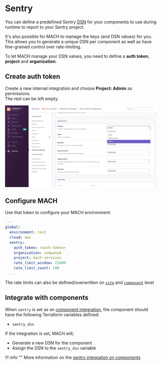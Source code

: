 # Sentry

You can define a predefined Sentry [DSN](https://docs.sentry.io/product/sentry-basics/dsn-explainer)
for your components to use during runtime to report to your Sentry project.

It's also possible for MACH to manage the keys (and DSN values) for you.
This allows you to generate a unique DSN per component as well as have
fine-grained control over rate-limiting.

To let MACH manage your DSN values, you need to define a **auth token**, **project** and **organization**.

## Create auth token

Create a new internal integration and choose **Project: Admin** as permissions.<br>
The rest can be left empty.

![Sentry config](../../_img/sentry.png)

## Configure MACH

Use that token to configure your MACH environment:

```yaml
---
global:
  environment: test
  cloud: aws
  sentry:
    auth_token: <auth-token>
    organization: companyA
    project: mach-services
    rate_limit_window: 21600
    rate_limit_count: 100
  ...
```

The rate limits can also be defined/overwritten on [`site`](../../reference/syntax/sites.md)
and [`component`](../../reference/syntax/sites.md#components) level

## Integrate with components

When `sentry` is set as an [component integration](../../reference/components/structure.md#integrations),
the component should have the following Terraform variables defined:

- `sentry_dsn`

If the integration is set, MACH will;

- Generate a new DSN for the component
- Assign the DSN to the `sentry_dsn` variable

!!! info ""
    More information on the [sentry integration on components](../../reference/components/structure.md#sentry)

